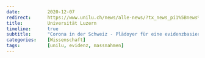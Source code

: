 ```yaml
---
date:          2020-12-07
redirect:      https://www.unilu.ch/news/alle-news/?tx_news_pi1%5Bnews%5D=5553&tx_news_pi1%5Bcontroller%5D=News&tx_news_pi1%5Baction%5D=detail&cHash=3a32aefe50c73284d240cbb25745887c
title:         Universität Luzern
timeline:      true
subtitle:      "Corona in der Schweiz - Plädoyer für eine evidenzbasierte Pandemiepolitik"
categories:    [Wissenschaft]
tags:          [unilu, evidenz, massnahmen]
---
```

